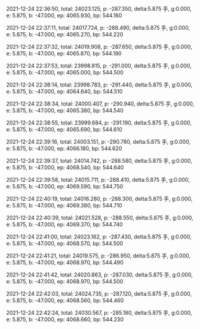 2021-12-24 22:36:50, total: 24023.125, p: -287.350, delta:5.875 手, g:0.000, e: 5.875, b: -47.000, ep: 4065.930, bp: 544.160

2021-12-24 22:37:11, total: 24017.724, p: -288.490, delta:5.875 手, g:0.000, e: 5.875, b: -47.000, ep: 4065.270, bp: 544.220

2021-12-24 22:37:32, total: 24019.908, p: -287.650, delta:5.875 手, g:0.000, e: 5.875, b: -47.000, ep: 4065.870, bp: 544.190

2021-12-24 22:37:53, total: 23998.815, p: -291.000, delta:5.875 手, g:0.000, e: 5.875, b: -47.000, ep: 4065.000, bp: 544.500

2021-12-24 22:38:14, total: 23998.783, p: -291.440, delta:5.875 手, g:0.000, e: 5.875, b: -47.000, ep: 4064.640, bp: 544.510

2021-12-24 22:38:34, total: 24000.407, p: -290.940, delta:5.875 手, g:0.000, e: 5.875, b: -47.000, ep: 4065.380, bp: 544.540

2021-12-24 22:38:55, total: 23999.684, p: -291.190, delta:5.875 手, g:0.000, e: 5.875, b: -47.000, ep: 4065.690, bp: 544.610

2021-12-24 22:39:16, total: 24003.151, p: -290.780, delta:5.875 手, g:0.000, e: 5.875, b: -47.000, ep: 4066.180, bp: 544.620

2021-12-24 22:39:37, total: 24014.742, p: -288.580, delta:5.875 手, g:0.000, e: 5.875, b: -47.000, ep: 4068.540, bp: 544.640

2021-12-24 22:39:58, total: 24015.711, p: -288.410, delta:5.875 手, g:0.000, e: 5.875, b: -47.000, ep: 4069.590, bp: 544.750

2021-12-24 22:40:19, total: 24016.280, p: -288.300, delta:5.875 手, g:0.000, e: 5.875, b: -47.000, ep: 4069.380, bp: 544.710

2021-12-24 22:40:39, total: 24021.528, p: -288.550, delta:5.875 手, g:0.000, e: 5.875, b: -47.000, ep: 4069.370, bp: 544.740

2021-12-24 22:41:00, total: 24023.162, p: -287.430, delta:5.875 手, g:0.000, e: 5.875, b: -47.000, ep: 4068.570, bp: 544.500

2021-12-24 22:41:21, total: 24019.575, p: -286.950, delta:5.875 手, g:0.000, e: 5.875, b: -47.000, ep: 4068.970, bp: 544.490

2021-12-24 22:41:42, total: 24020.863, p: -287.030, delta:5.875 手, g:0.000, e: 5.875, b: -47.000, ep: 4068.970, bp: 544.500

2021-12-24 22:42:03, total: 24024.735, p: -287.120, delta:5.875 手, g:0.000, e: 5.875, b: -47.000, ep: 4068.560, bp: 544.460

2021-12-24 22:42:24, total: 24030.567, p: -285.180, delta:5.875 手, g:0.000, e: 5.875, b: -47.000, ep: 4068.660, bp: 544.230